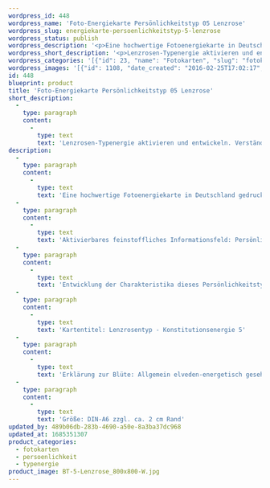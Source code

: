```yaml
---
wordpress_id: 448
wordpress_name: 'Foto-Energiekarte Persönlichkeitstyp 05 Lenzrose'
wordpress_slug: energiekarte-persoenlichkeitstyp-5-lenzrose
wordpress_status: publish
wordpress_description: '<p>Eine hochwertige Fotoenergiekarte in Deutschland gedruckt und in Handarbeit laminiert.  Sie ist in Postkartengröße (DIN-A6) oder kleiner gut zu transportieren und kann auch auf den Körper aufgelegt werden.</p><p>Aktivierbares feinstoffliches Informationsfeld: Persönlichkeitsenergie eines Lenzrosen-Typs: Mutig, dauerhaft, zurückhaltend fürsorglich, genügsam.<br />Entwicklung der Charakteristika dieses Persönlichkeitstyps. Stärkung der entsprechenden Persönlichkeit mit ihrer besonderen Energiequalität. Ausgleich und Veränderung ungünstiger Zustände innerhalb einer Person, die aufgrund dieser Konstitution entstanden sind. Annahme und Verständnis für einen Menschen mit dieser Persönlichkeitsenergie. Eine Stärkung der eigenen Persönlichkeitsenergie sowie die Beschäftigung mit der Energie anderer Persönlichkeiten kann insgesamt das eigene Selbstbewusstsein stärken.<br />Kartentitel: Lenzrosentyp - Konstitutionsenergie 5</p><p>Erklärung zur Blüte: Allgemein elveden-energetisch gesehen steht eine Lenzrose (Christrose) unter anderem für Pioniergeist, Durchhaltevermögen, Hingabe, Fürsorglichkeit.</p><p>Größe: DIN-A6 zzgl. ca. 2 cm Rand<br />Andere Formate sind individuell für Sie innerhalb weniger Tage herstellbar. Bitte kontaktieren Sie uns hierfür unter <a href="mailto:info@elvedenverlag.de">info@elvedenverlag.de</a>.</p><p>Anwendungshinweise</p>'
wordpress_short_description: '<p>Lenzrosen-Typenergie aktivieren und entwickeln. Verständnis für diese Typenergie entwickeln (&#8222;mutig, dauerhaft, zurückhaltend fürsorglich, genügsam&#8220;)<br /><em>Hinweis: Das Wasserzeichen „Elveden Verlag Energiebild“ wird nicht mit gedruckt</em></p>'
wordpress_categories: '[{"id": 23, "name": "Fotokarten", "slug": "fotokarten"}, {"id": 37, "name": "Pers\u00f6nlichkeit", "slug": "persoenlichkeit"}, {"id": 90, "name": "Typenergie", "slug": "typenergie"}]'
wordpress_images: '[{"id": 1108, "date_created": "2016-02-25T17:02:17", "date_created_gmt": "2016-02-25T15:02:17", "date_modified": "2016-02-25T17:02:17", "date_modified_gmt": "2016-02-25T15:02:17", "src": "https://my.feenbaum.de/wp-content/uploads/2016/02/BT-5-Lenzrose_800x800-W.jpg", "name": "BT-5-Lenzrose_800x800-W", "alt": ""}]'
id: 448
blueprint: product
title: 'Foto-Energiekarte Persönlichkeitstyp 05 Lenzrose'
short_description:
  -
    type: paragraph
    content:
      -
        type: text
        text: 'Lenzrosen-Typenergie aktivieren und entwickeln. Verständnis für diese Typenergie entwickeln (''mutig, dauerhaft, zurückhaltend fürsorglich, genügsam'')'
description:
  -
    type: paragraph
    content:
      -
        type: text
        text: 'Eine hochwertige Fotoenergiekarte in Deutschland gedruckt und in Handarbeit laminiert.  Sie ist in Postkartengröße (DIN-A6) oder kleiner gut zu transportieren und kann auch auf den Körper aufgelegt werden.'
  -
    type: paragraph
    content:
      -
        type: text
        text: 'Aktivierbares feinstoffliches Informationsfeld: Persönlichkeitsenergie eines Lenzrosen-Typs: Mutig, dauerhaft, zurückhaltend fürsorglich, genügsam.'
  -
    type: paragraph
    content:
      -
        type: text
        text: 'Entwicklung der Charakteristika dieses Persönlichkeitstyps. Stärkung der entsprechenden Persönlichkeit mit ihrer besonderen Energiequalität. Ausgleich und Veränderung ungünstiger Zustände innerhalb einer Person, die aufgrund dieser Konstitution entstanden sind. Annahme und Verständnis für einen Menschen mit dieser Persönlichkeitsenergie. Eine Stärkung der eigenen Persönlichkeitsenergie sowie die Beschäftigung mit der Energie anderer Persönlichkeiten kann insgesamt das eigene Selbstbewusstsein stärken.'
  -
    type: paragraph
    content:
      -
        type: text
        text: 'Kartentitel: Lenzrosentyp - Konstitutionsenergie 5'
  -
    type: paragraph
    content:
      -
        type: text
        text: 'Erklärung zur Blüte: Allgemein elveden-energetisch gesehen steht eine Lenzrose (Christrose) unter anderem für Pioniergeist, Durchhaltevermögen, Hingabe, Fürsorglichkeit.'
  -
    type: paragraph
    content:
      -
        type: text
        text: 'Größe: DIN-A6 zzgl. ca. 2 cm Rand'
updated_by: 489b06db-283b-4690-a50e-8a3ba37dc968
updated_at: 1685351307
product_categories:
  - fotokarten
  - persoenlichkeit
  - typenergie
product_image: BT-5-Lenzrose_800x800-W.jpg
---
```

